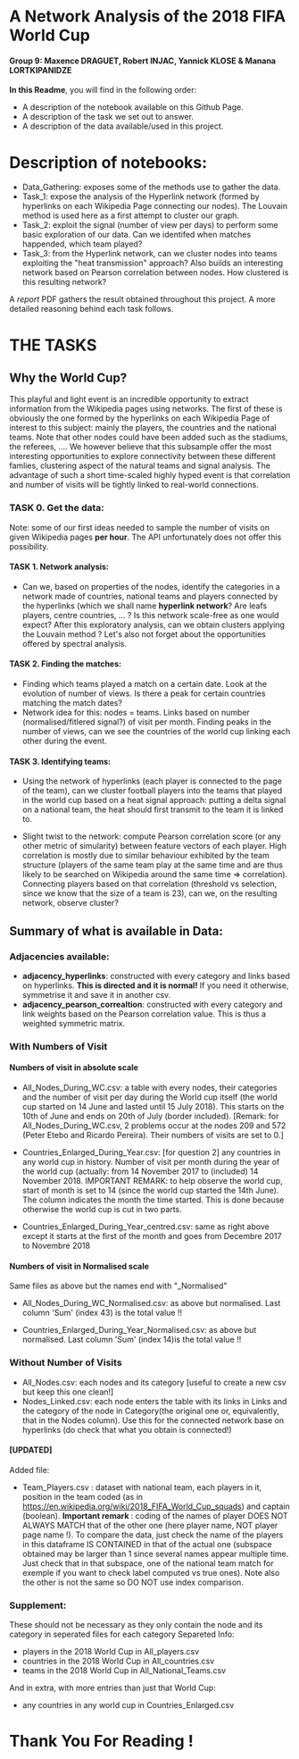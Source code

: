 # A Network Analysis of the 2018 FIFA World Cup
#### Group 9: Maxence DRAGUET, Robert INJAC, Yannick KLOSE & Manana LORTKIPANIDZE

<b>In this Readme</b>, you will find in the following order: 
- A description of the notebook available on this Github Page.
- A description of the task we set out to answer.
- A description of the data available/used in this project.

# Description of notebooks:
- Data_Gathering: exposes some of the methods use to gather the data.
- Task_1: expose the analysis of the Hyperlink network (formed by hyperlinks on each Wikipedia Page connecting our nodes). The Louvain method is used here as a first attempt to cluster our graph.
- Task_2: exploit the signal (number of view per days) to perform some basic exploration of our data. Can we identifed when matches happended, which team played? 
- Task_3: from the Hyperlink network, can we cluster nodes into teams exploiting the "heat transmission" approach? Also builds an interesting network based on Pearson correlation between nodes. How clustered is this resulting network? 

A <i>report</i> PDF gathers the result obtained throughout this project.  A more detailed reasoning behind each task follows.

# THE TASKS
## Why the World Cup?
This playful and light event is an incredible opportunity to extract information from the Wikipedia pages using networks. The first of these is obviously the one formed by the hyperlinks on each Wikipedia Page of interest to this subject: mainly the players, the countries and the national teams. Note that other nodes could have been added such as the stadiums, the referees, .... We however believe that this subsample offer the most interesting opportunities to explore connectivity between these different famlies, clustering aspect of the natural teams and signal analysis. The advantage of such a short time-scaled highly hyped event is that correlation and number of visits will be tightly linked to real-world connections. 

### TASK 0. Get the data:
Note: some of our first ideas needed to sample the number of visits on given Wikipedia pages <b>per hour</b>. The API unfortunately does not offer this possibility.

#### TASK 1. Network analysis:
- Can we, based on properties of the nodes, identify the categories in a network made of countries, national teams and players connected by the hyperlinks (which we shall name <b>hyperlink network</b>? Are leafs players, centre countries, ... ? Is this network scale-free as one would expect? After this exploratory analysis, can we obtain clusters applying the Louvain method ? Let's also not forget about the opportunities offered by spectral analysis.

#### TASK 2. Finding the matches: 

- Finding which teams played a match on a certain date. Look at the evolution of number of views. Is there a peak for certain countries matching the match dates? 
- Network idea for this: nodes = teams. Links based on number (normalised/fitlered signal?) of visit per month. Finding peaks in the number of views, can we see the countries of the world cup linking each other during the event. 

#### TASK 3. Identifying teams:

- Using the network of hyperlinks (each player is connected to the page of the team), can we cluster football players into the teams that played in the world cup based on a heat signal approach: putting a delta signal on a national team, the heat should first transmit to the team it is linked to.  

- Slight twist to the network: compute Pearson correlation score (or any other metric of simularity) between feature vectors of each player. High correlation is mostly due to similar behaviour exhibited by the team structure (players of the same team play at the same time and are thus likely to be searched on Wikipedia around the same time => correlation). Connecting players based on that correlation (threshold vs selection, since we know that the size of a team is 23), can we, on the resulting network, observe cluster? 

## Summary of what is available in Data:

### Adjacencies available:
- **adjacency_hyperlinks**: constructed with every category and links based on hyperlinks. **This is directed and it is normal!** If you need it otherwise, symmetrise it and save it in another csv. 
- **adjacency_pearson_correaltion**: constructed with every category and link weights based on the Pearson correlation value. This is thus a weighted symmetric matrix. 

### With Numbers of Visit

#### Numbers of visit in absolute scale
- All_Nodes_During_WC.csv: a table with every nodes, their categories and the number of visit per day during the World cup itself (the world cup started on 14 June and lasted until 15 July 2018). This starts on the 10th of June and ends on 20th of July (border included). [Remark: for All_Nodes_During_WC.csv, 2 problems occur at the nodes 209 and 572 (Peter Etebo and Ricardo Pereira). Their numbers of visits are set to 0.]

- Countries_Enlarged_During_Year.csv: [for question 2] any countries in any world cup in history. Number of visit per month during the year of the world cup (actually: from 14 November 2017 to (included) 14 November 2018. IMPORTANT REMARK: to help observe the world cup, start of month is set to 14 (since the world cup started the 14th June). The column indicates the month the time started. This is done because otherwise the world cup is cut in two parts.

- Countries_Enlarged_During_Year_centred.csv: same as right above except it starts at the first of the month and goes from Decembre 2017 to Novembre 2018

#### Numbers of visit in Normalised scale
Same files as above but the names end with "_Normalised"

- All_Nodes_During_WC_Normalised.csv: as above but normalised. Last column 'Sum' (index 43) is the total value !!

- Countries_Enlarged_During_Year_Normalised.csv: as above but normalised. Last column 'Sum' (index 14)is the total value !!

### Without Number of Visits
- All_Nodes.csv: each nodes and its category [useful to create a new csv but keep this one clean!]
- Nodes_Linked.csv: each node enters the table with its links in Links and the category of the node in Category(the original one or, equivalently, that in the Nodes column). Use this for the connected network base on hyperlinks (do check that what you obtain is connected!)

#### [UPDATED]

Added file:

- Team_Players.csv : dataset with national team, each players in it, position in the team coded (as in https://en.wikipedia.org/wiki/2018_FIFA_World_Cup_squads) and captain (boolean). <b>Important remark </b>: coding of the names of player DOES NOT ALWAYS MATCH that of the other one (here player name, NOT player page name !). To compare the data, just check the name of the players in this dataframe IS CONTAINED in that of the actual one (subspace obtained may be larger than 1 since several names appear multiple time. Just check that in that subspace, one of the national team match for exemple if you want to check label computed vs true ones). Note also the other is not the same so DO NOT use index comparison. 

### Supplement:
These should not be necessary as they only contain the node and its category in seperated files for each category
Separeted Info:

- players in the 2018 World Cup in All_players.csv
- countries in the 2018 World Cup in All_countries.csv
- teams in the 2018 World Cup in All_National_Teams.csv

And in extra, with more entries than just that World Cup: 

- any countries in any world cup in Countries_Enlarged.csv

# Thank You For Reading !
